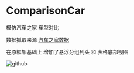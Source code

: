 # ComparisonCar
模仿汽车之家 车型对比

数据抓取来源 [汽车之家数据](http://car.m.autohome.com.cn/ashx/car/GetModelConfig.ashx?ids=25379,25381,25390,25382)<br />


在原框架基础上  增加了悬浮分组列头 和 表格底部视图


![github](https://github.com/FangWW/ComparisonCar/blob/master/7276C7E1C2EE7ACC7A153FCF2F4340AE.gif?raw=true "github")
